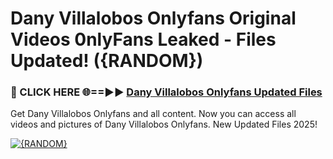 # Dany Villalobos Onlyfans Original Videos 0nlyFans Leaked - Files Updated! ({RANDOM})

<h3>🔴 CLICK HERE 🌐==►► <a href="https://betterlinks.top/A2PfLJ" rel="nofollow">Dany Villalobos Onlyfans Updated Files</a></h3>

Get Dany Villalobos Onlyfans and all content. Now you can access all videos and pictures of Dany Villalobos Onlyfans. New Updated Files 2025!

[![{RANDOM}](https://i.imgur.com/ppqm5kG.gif)](https://betterlinks.top/A2PfLJ)